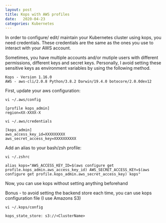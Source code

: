 ```yaml
---
layout: post
title: Kops with AWS profiles
date:   2020-04-23
categories: Kubernetes
---
```


In order to configure/ edit/ maintain your Kubernetes cluster using kops, you need credentials.
These credentials are the same as the ones you use to interact with your AWS account.

Sometimes, you have multiple accounts and/or mutiple users with different permissions, different keys and secret keys.
Personally, I avoid setting these sensitive keys as environment variables by using the following method.

```shell
Kops - Version 1.16.0
AWS - aws-cli/2.0.8 Python/3.8.2 Darwin/19.4.0 botocore/2.0.0dev12
```

First, update your aws configuration:
```shell
vi ~/.aws/config

[profile kops_admin]
region=XX-XXXX-X
```

```shell
vi ~/.aws/credentials

[kops_admin]
aws_access_key_id=XXXXXXXXX
aws_secret_access_key=XXXXXXXXXX
```

Add an alias to your bash/zsh profile:
```shell
vi ~/.zshrc

alias kops="AWS_ACCESS_KEY_ID=$(aws configure get profile.kops_admin.aws_access_key_id) AWS_SECRET_ACCESS_KEY=$(aws configure get profile.kops_admin.aws_secret_access_key) kops"
```

Now, you can use kops without setting anything beforehand 

Bonus - to avoid setting the backend store each time, you can use kops configuration file (I use Amazons S3)
```shell
vi ~/.kops/config

kops_state_store: s3://<ClusterName>
```

